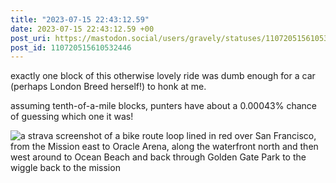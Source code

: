 ```yaml
---
title: "2023-07-15 22:43:12.59"
date: 2023-07-15 22:43:12.59 +00
post_uri: https://mastodon.social/users/gravely/statuses/110720515610532446
post_id: 110720515610532446
---
```

exactly one block of this otherwise lovely ride was dumb enough for a car (perhaps London Breed herself!) to honk at me.

assuming tenth-of-a-mile blocks, punters have about a 0.00043% chance of guessing which one it was!


![a strava screenshot of a bike route loop lined in red over San Francisco, from the Mission east to Oracle Arena, along the waterfront north and then west around to Ocean Beach and back through Golden Gate Park to the wiggle back to the mission](/images/110720515356524495.png)

